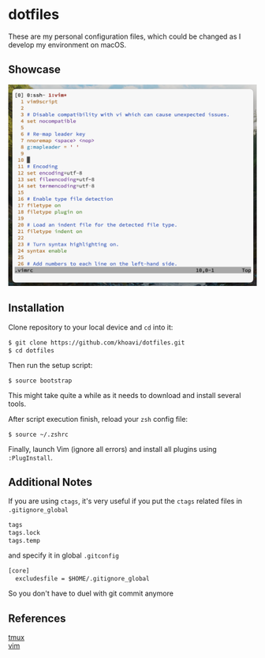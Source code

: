 # dotfiles
These are my personal configuration files, which could be changed as I develop my environment on macOS.


## Showcase
![image](./screenshots/vim-screenshot.png)


## Installation
Clone repository to your local device and `cd` into it:
```shell
$ git clone https://github.com/khoavi/dotfiles.git
$ cd dotfiles
```

Then run the setup script:
```shell
$ source bootstrap
```

This might take quite a while as it needs to download and install several tools.

After script execution finish, reload your `zsh` config file:
```shell
$ source ~/.zshrc
```

Finally, launch Vim (ignore all errors) and install all plugins using `:PlugInstall`.


## Additional Notes
If you are using `ctags`, it's very useful if you put the `ctags` related files in `.gitignore_global` 
```
tags
tags.lock
tags.temp
```

and specify it in global `.gitconfig`
```
[core]
  excludesfile = $HOME/.gitignore_global
```
So you don't have to duel with git commit anymore


## References
[tmux](https://github.com/tmux/tmux)\
[vim](https://www.vim.org)

